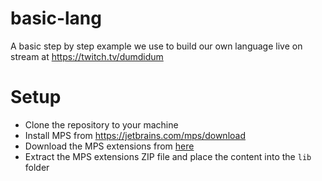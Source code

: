# basic-lang
A basic step by step example we use to build our own language live on stream at https://twitch.tv/dumdidum

# Setup

- Clone the repository to your machine
- Install MPS from https://jetbrains.com/mps/download
- Download the MPS extensions from [here](https://github.com/JetBrains/MPS-extensions/releases)
- Extract the MPS extensions ZIP file and place the content into the `lib` folder
